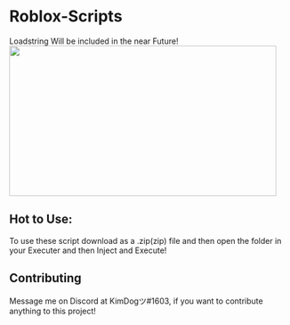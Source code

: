 # Roblox-Scripts
Loadstring Will be included in the near Future!
 <img src="https://i.imgur.com/xhVJFZX.gif" width="480" height="270" />

 ## Hot to Use:
 To use these script download as a .zip(zip) file and then open the folder in your Executer and then Inject and Execute!
## Contributing
Message me on Discord at KimDogツ#1603, if you want to contribute anything to this project!

